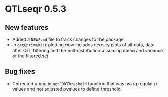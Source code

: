 # QTLseqr 0.5.3

## New features

* Added a `NEWS.md` file to track changes to the package.
* in `getGprimeDist` plotting now includes density plots of all data, data after QTL filtering and the null-distribution assuming mean and variance of the filtered set.

## Bug fixes
* Corrected a bug in `getFDRThreshold` function that was using regular p-values and not adjusted pvalues to define threshold




